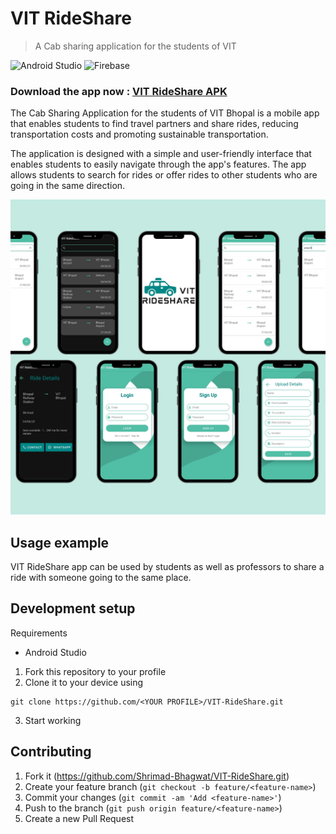 # VIT RideShare
> A Cab sharing application for the students of VIT

![Android Studio](https://img.shields.io/badge/Android%20Studio-3DDC84.svg?style=for-the-badge&logo=android-studio&logoColor=white) ![Firebase](https://img.shields.io/badge/firebase-%23039BE5.svg?style=for-the-badge&logo=firebase)

### Download the app now  :  [VIT RideShare APK](https://github.com/Shrimad-Bhagwat/VIT-RideShare/releases/download/v1.0.0/vit-rideshare-v1.0.0.apk)

The Cab Sharing Application for the students of VIT Bhopal is a mobile app that enables students to find travel partners and share rides, reducing transportation costs and promoting sustainable transportation.

The application is designed with a simple and user-friendly interface that enables students to easily navigate through the app's features. The app allows students to search for rides or offer rides to other students who are going in the same direction.

![](./images/vit-rideshare-mockup-1.png)

## Usage example

VIT RideShare app can be used by students as well as professors to share a ride with someone going to the same place.

## Development setup

Requirements 
- Android Studio 

1. Fork this repository to your profile
2. Clone it to your device using

```
git clone https://github.com/<YOUR PROFILE>/VIT-RideShare.git
```
3. Start working 


## Contributing

1. Fork it (<https://github.com/Shrimad-Bhagwat/VIT-RideShare.git>)
2. Create your feature branch (`git checkout -b feature/<feature-name>`)
3. Commit your changes (`git commit -am 'Add <feature-name>'`)
4. Push to the branch (`git push origin feature/<feature-name>`)
5. Create a new Pull Request

